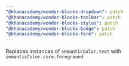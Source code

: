 ```yaml
---
"@khanacademy/wonder-blocks-dropdown": patch
"@khanacademy/wonder-blocks-toolbar": patch
"@khanacademy/wonder-blocks-styles": patch
"@khanacademy/wonder-blocks-badge": patch
"@khanacademy/wonder-blocks-form": patch
---
```


Replaces instances of `semanticColor.text` with `semanticColor.core.foreground`
